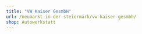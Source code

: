 ```yaml
---
title: "VW Kaiser GesmbH"
url: /neumarkt-in-der-steiermark/vw-kaiser-gesmbh/
shop: Autowerkstatt
---
```


